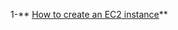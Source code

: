 1-** [How to create an EC2 instance](https://medium.com/@fawazcp/how-to-create-an-ec2-instance-1eaa6858a5c9)**
